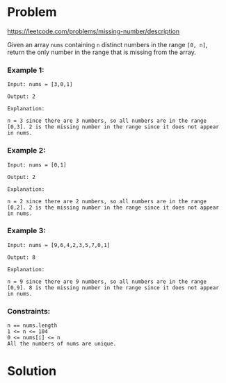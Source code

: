 # Problem
https://leetcode.com/problems/missing-number/description

Given an array `nums` containing `n` distinct numbers in the range `[0, n]`, return the only number in the range that is missing from the array.


### Example 1:

    Input: nums = [3,0,1]
    
    Output: 2
    
    Explanation:
    
    n = 3 since there are 3 numbers, so all numbers are in the range [0,3]. 2 is the missing number in the range since it does not appear in nums.

### Example 2:

    Input: nums = [0,1]
    
    Output: 2
    
    Explanation:
    
    n = 2 since there are 2 numbers, so all numbers are in the range [0,2]. 2 is the missing number in the range since it does not appear in nums.

### Example 3:

    Input: nums = [9,6,4,2,3,5,7,0,1]
    
    Output: 8
    
    Explanation:
    
    n = 9 since there are 9 numbers, so all numbers are in the range [0,9]. 8 is the missing number in the range since it does not appear in nums.


### Constraints:

    n == nums.length
    1 <= n <= 104
    0 <= nums[i] <= n
    All the numbers of nums are unique.

# Solution